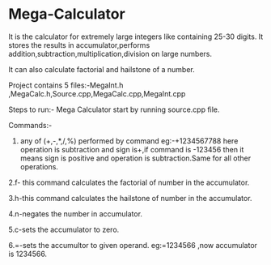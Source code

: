# Mega-Calculator

It is the calculator for extremely large integers like containing 25-30 digits.
It stores the results in accumulator,performs addition,subtraction,multiplication,division on large numbers.

It can also calculate factorial and hailstone of a number.

Project contains 5 files:-MegaInt.h ,MegaCalc.h,Source.cpp,MegaCalc.cpp,MegaInt.cpp

Steps to run:-
Mega Calculator start by running source.cpp file.

Commands:-
1. any of (+,-,*,/,%) performed by command eg:-+1234567788 here operation is subtraction and sign is+,if command
is -123456 then it means sign is positive and operation is subtraction.Same for all other operations.

2.f- this command calculates the factorial of number in the accumulator.

3.h-this command calculates the hailstone of number in the accumulator.

4.n-negates the number in accumulator.

5.c-sets the accumulator to zero.

6.=-sets the accumultor to given operand. eg:=1234566 ,now accumulator is 1234566.




